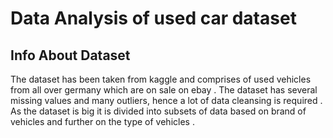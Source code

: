 # Data Analysis of used car dataset

## Info About Dataset
The dataset has been taken from kaggle and comprises of used vehicles from all over germany which are on sale on ebay . 
The dataset has several missing values and many outliers, hence a lot of data cleansing is required . 
As the dataset is big it is divided into subsets of data based on brand of vehicles and further on the type of vehicles . 

